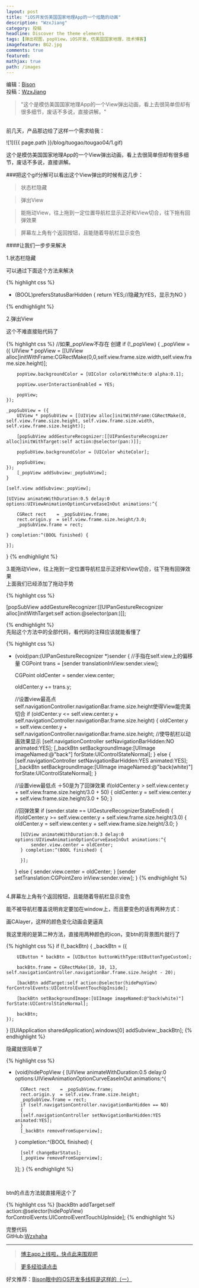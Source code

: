 ```yaml
---
layout: post
title: "iOS开发仿美国国家地理App的一个炫酷的动画"
description: "WzxJiang"
category: 投稿
headline: Discover the theme elements
tags: [弹出视图，popView，iOS开发，仿美国国家地理，技术博客]
imagefeature: BG2.jpg
comments: true
featured: 
mathjax: true
path: /images
---
```

编辑：[Bison](http://allluckly.cn/)<br>
投稿：[WzxJiang](http://www.jianshu.com/p/e6dfc28e0e39)<br>

>&quot;这个是模仿美国国家地理App的一个View弹出动画，看上去很简单但却有很多细节，废话不多说，直接讲解。&quot;

<br>
前几天，产品那边给了这样一个需求给我：<br>

![1]({{ page.path }}/blog/tuogao/tougao04/1.gif)<br>


这个是模仿美国国家地理App的一个View弹出动画，看上去很简单但却有很多细节，废话不多说，直接讲解。<br>

###把这个gif分解可以看出这个View弹出的时候有这几步：<br>

> 状态栏隐藏<br>

> 弹出View<br>

> 能拖动View，往上拖到一定位置导航栏显示正好和View切合，往下拖有回弹效果<br>

> 屏幕左上角有个返回按钮，且能随着导航栏显示变色<br>


####让我们一步步来解决<br>

1.状态栏隐藏<br>

可以通过下面这个方法来解决<br>

{% highlight css %}

- (BOOL)prefersStatusBarHidden
{
    return YES;//隐藏为YES，显示为NO
}

{% endhighlight %}

2.弹出View<br>


这个不难直接贴代码了<br>

{% highlight css %}
//如果_popView不存在 创建
if (!_popView)
{
    _popView = ({
        UIView * popView = [[UIView alloc]initWithFrame:CGRectMake(0,0,self.view.frame.size.width,self.view.frame.size.height)];

        popView.backgroundColor = [UIColor colorWithWhite:0 alpha:0.1];

        popView.userInteractionEnabled = YES;

        popView;
    });

    _popSubView = ({
        UIView * popSubView = [[UIView alloc]initWithFrame:CGRectMake(0, self.view.frame.size.height, self.view.frame.size.width, self.view.frame.size.height)];

        [popSubView addGestureRecognizer:[[UIPanGestureRecognizer alloc]initWithTarget:self action:@selector(pan:)]];

        popSubView.backgroundColor = [UIColor whiteColor];

        popSubView;
    });
        [_popView addSubview:_popSubView];
    }

    [self.view addSubview:_popView];

    [UIView animateWithDuration:0.5 delay:0 options:UIViewAnimationOptionCurveEaseInOut animations:^{

        CGRect rect    = _popSubView.frame;
        rect.origin.y  = self.view.frame.size.height/3.0;
        _popSubView.frame = rect;

    } completion:^(BOOL finished) {

    }];
}
{% endhighlight %}

3.能拖动View，往上拖到一定位置导航栏显示正好和View切合，往下拖有回弹效果<br>
上面我们已经添加了拖动手势<br>

{% highlight css %}

[popSubView addGestureRecognizer:[[UIPanGestureRecognizer alloc]initWithTarget:self action:@selector(pan:)]];

{% endhighlight %}
<br>
先贴这个方法中的全部代码，看代码的注释应该就能看懂了<br>

{% highlight css %}
- (void)pan:(UIPanGestureRecognizer *)sender
{
    //手指在self.view上的偏移量
    CGPoint trans = [sender translationInView:sender.view];

    CGPoint oldCenter = sender.view.center;

    oldCenter.y += trans.y;

    //设置view最高点  self.navigationController.navigationBar.frame.size.height使得View能完美切合
    if (oldCenter.y <= self.view.center.y + self.navigationController.navigationBar.frame.size.height)
    {
        oldCenter.y = self.view.center.y + self.navigationController.navigationBar.frame.size.height;
        //使导航栏以动画效果显示
        [self.navigationController setNavigationBarHidden:NO animated:YES];
        [_backBtn setBackgroundImage:[UIImage imageNamed:@"back"] forState:UIControlStateNormal];
    }
    else
    {
        [self.navigationController setNavigationBarHidden:YES animated:YES];
        [_backBtn setBackgroundImage:[UIImage imageNamed:@"back(white)"] forState:UIControlStateNormal];
    }

    //设置view最低点 ＋50是为了回弹效果
    if(oldCenter.y  > self.view.center.y + self.view.frame.size.height/3.0 + 50)
    {
        oldCenter.y = self.view.center.y + self.view.frame.size.height/3.0 + 50;
    }

    //回弹效果
    if (sender.state == UIGestureRecognizerStateEnded)
    {
        if(oldCenter.y  >= self.view.center.y + self.view.frame.size.height/3.0)
        {
            oldCenter.y = self.view.center.y + self.view.frame.size.height/3.0;
        }

        [UIView animateWithDuration:0.3 delay:0 options:UIViewAnimationOptionCurveEaseInOut animations:^{
            sender.view.center = oldCenter;
        } completion:^(BOOL finished) {

        }];
    }
    else
    {
        sender.view.center = oldCenter;
    }
    [sender setTranslation:CGPointZero inView:sender.view];
}
{% endhighlight %}
<br>
4.屏幕左上角有个返回按钮，且能随着导航栏显示变色<br>

能不被导航栏覆盖说明肯定要加在window上，而且要变色的话有两种方式：<br>

画CAlayer，这样的颜色变化动画会更逼真<br>

我这里用的是第二种方法，直接用两种颜色的icon，变btn的背景图片就行了<br>

{% highlight css %}
if (!_backBtn)
{
    _backBtn = ({

        UIButton * backBtn = [UIButton buttonWithType:UIButtonTypeCustom];

        backBtn.frame = CGRectMake(10, 10, 13, self.navigationController.navigationBar.frame.size.height - 20);

        [backBtn addTarget:self action:@selector(hidePopView) forControlEvents:UIControlEventTouchUpInside];

        [backBtn setBackgroundImage:[UIImage imageNamed:@"back(white)"] forState:UIControlStateNormal];

        backBtn;
    });
}
[[UIApplication sharedApplication].windows[0] addSubview:_backBtn];
{% endhighlight %}

隐藏就很简单了<br>

{% highlight css %}
- (void)hidePopView
{
    [UIView animateWithDuration:0.5 delay:0 options:UIViewAnimationOptionCurveEaseInOut animations:^{

        CGRect rect    = _popSubView.frame;
        rect.origin.y  = self.view.frame.size.height;
        _popSubView.frame = rect;
        if (self.navigationController.navigationBarHidden == NO)
        {
        [self.navigationController setNavigationBarHidden:YES animated:YES];
        }
        [_backBtn removeFromSuperview];

    } completion:^(BOOL finished) {

        [self changeBarStatus];
        [_popView removeFromSuperview];

    }];
}
{% endhighlight %}
<br>

btn的点击方法就直接用这个了<br>

{% highlight css %}
[backBtn addTarget:self action:@selector(hidePopView) forControlEvents:UIControlEventTouchUpInside];
{% endhighlight %}

完整代码<br>
GitHub:[Wzxhaha](https://github.com/Wzxhaha)<br>





----------------------------------------------------------

> [博主app上线啦，快点此来围观吧](https://itunes.apple.com/us/app/it-blog-zi-xueios-kai-fa-jin/id1067787090?l=zh&ls=1&mt=8)<br>

> [更多经验请点击](http://allluckly.cn/)<br>

好文推荐：[Bison眼中的iOS开发多线程是这样的（一）](http://allluckly.cn/多线程/duoxiancheng01)<br>







